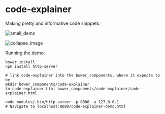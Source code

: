code-explainer
=========

Making pretty and informative code snippets.

![small_demo](https://cloud.githubusercontent.com/assets/6819944/11015499/2c595048-852f-11e5-9ba2-66c603df9a0b.png)

![collapse_image](https://cloud.githubusercontent.com/assets/6819944/11015523/fad28a66-852f-11e5-9a04-fc3845d4de76.png)

Running the demo:
```
bower install
npm install http-server

# link code-explainer into the bower_components, where it expects to be
mkdir bower_components/code-explainer
ln code-explainer.html bower_components/code-explainer/code-explainer.html

node_modules/.bin/http-server -p 8080 -a 127.0.0.1
# Navigate to localhost:8080/code-explainer-demo.html

```
